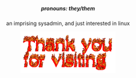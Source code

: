 <h5 align="center">pronouns: they/them</h5>
<p align="center">an imprising sysadmin, and just interested in linux</p>
<p align="center">
<img src=cooltext403797963263786.gif width="50%">
</p>
